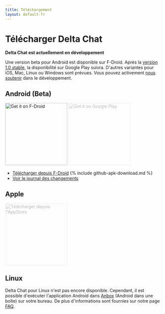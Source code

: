 ```yaml
---
title: Téléchargement
layout: default-fr
---
```


# Télécharger Delta Chat

**Delta Chat est actuellement en développement**

Une version beta pour Android est disponible sur F-Droid. Après la [version 1.0 stable](https://github.com/deltachat/deltachat-android/milestone/1), la disponibilité sur Google Play suivra.
D'autres variantes pour iOS, Mac, Linux ou Windows sont prévues.
Vous pouvez activement [nous soutenir](../fr/contribute) dans le développement.

## Android (Beta)

[<img src="../assets/home/get-it-on-fdroid.png" alt="Get it on F-Droid" width="200" />](https://f-droid.org/packages/com.b44t.messenger)
<img src="../assets/home/get-it-on-gplay.png" alt="Get it on Google Play" width="200" style="filter: opacity(.3) grayscale(100%);" />

* [Télécharger depuis F-Droid](https://f-droid.org/packages/com.b44t.messenger)
{% include github-apk-download.md %}
* [Voir le journal des changements](../fr/changelog)

## Apple

<img src="../assets/home/get-it-on-ios.png" alt="Télécharger depuis l'AppStore" width="200" style="filter: opacity(.3) grayscale(100%);" />

## Linux

Delta Chat pour Linux n'est pas encore disponible. Cependant, il est possible d'exécuter l'application Android dans [Anbox](https://anbox.io) (Android dans une boîte) sur votre bureau.
De plus d'informations sont fournies sur notre page [FAQ](../fr/help#multiclient).


<!-- ## Windows -->
